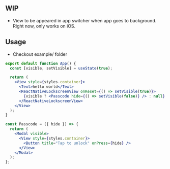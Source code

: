 ## WIP

- View to be appeared in app switcher when app goes to background. Right now, only works on iOS.

## Usage

- Checkout example/ folder

```jsx
export default function App() {
  const [visible, setVisible] = useState(true);

  return (
    <View style={styles.container}>
      <Text>hello world</Text>
      <ReactNativeLockscreenView onReset={() => setVisible(true)}>
        {visible ? <Passcode hide={() => setVisible(false)} /> : null}
      </ReactNativeLockscreenView>
    </View>
  );
}

const Passcode = ({ hide }) => {
  return (
    <Modal visible>
      <View style={styles.container}>
        <Button title="Tap to unlock" onPress={hide} />
      </View>
    </Modal>
  );
};
```
